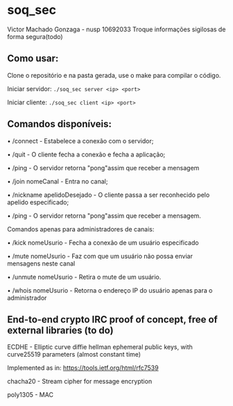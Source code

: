 # soq_sec
Victor Machado Gonzaga - nusp 10692033
Troque informações sigilosas de forma segura(todo)

## Como usar:
Clone o repositório e na pasta gerada, use o make para compilar o código.

Iniciar servidor:
```./soq_sec server <ip> <port>```

Iniciar cliente:
```./soq_sec client <ip> <port>```

## Comandos disponíveis:

• /connect - Estabelece a conexão com o servidor;

• /quit - O cliente fecha a conexão e fecha a aplicação;

• /ping - O servidor retorna "pong"assim que receber a mensagem

• /join nomeCanal - Entra no canal;

• /nickname apelidoDesejado - O cliente passa a ser reconhecido pelo apelido especificado;

• /ping - O servidor retorna "pong"assim que receber a mensagem.

Comandos apenas para administradores de canais:

• /kick nomeUsurio - Fecha a conexão de um usuário especificado

• /mute nomeUsurio - Faz com que um usuário não possa enviar mensagens neste canal

• /unmute nomeUsurio - Retira o mute de um usuário.

• /whois nomeUsurio - Retorna o endereço IP do usuário apenas para o administrador

## End-to-end crypto IRC proof of concept, free of external libraries (to do)
ECDHE - Elliptic curve diffie hellman ephemeral public keys, with curve25519 parameters (almost constant time)

Implemented as in: https://tools.ietf.org/html/rfc7539

chacha20 - Stream cipher for message encryption

poly1305 - MAC
